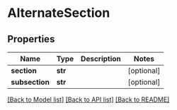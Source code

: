 # AlternateSection

## Properties
Name | Type | Description | Notes
------------ | ------------- | ------------- | -------------
**section** | **str** |  | [optional] 
**subsection** | **str** |  | [optional] 

[[Back to Model list]](../README.md#documentation-for-models) [[Back to API list]](../README.md#documentation-for-api-endpoints) [[Back to README]](../README.md)

